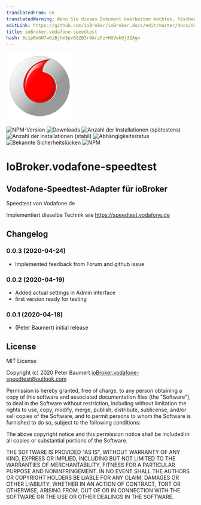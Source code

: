 ```yaml
---
translatedFrom: en
translatedWarning: Wenn Sie dieses Dokument bearbeiten möchten, löschen Sie bitte das Feld "translationsFrom". Andernfalls wird dieses Dokument automatisch erneut übersetzt
editLink: https://github.com/ioBroker/ioBroker.docs/edit/master/docs/de/adapterref/iobroker.vodafone-speedtest/README.md
title: ioBroker.vodafone-speedtest
hash: 8s1pRmGN7w0zBjhm3pvBQZB3r0ArzFz+HUVwk9j3ZAg=
---
```

![Logo](../../../en/adapterref/iobroker.vodafone-speedtest/admin/vodafone-speedtest.png)

![NPM-Version](http://img.shields.io/npm/v/iobroker.vodafone-speedtest.svg)
![Downloads](https://img.shields.io/npm/dm/iobroker.vodafone-speedtest.svg)
![Anzahl der Installationen (spätestens)](http://iobroker.live/badges/vodafone-speedtest-installed.svg)
![Anzahl der Installationen (stabil)](http://iobroker.live/badges/vodafone-speedtest-stable.svg)
![Abhängigkeitsstatus](https://img.shields.io/david/peterbaumert/iobroker.vodafone-speedtest.svg)
![Bekannte Sicherheitslücken](https://snyk.io/test/github/peterbaumert/ioBroker.vodafone-speedtest/badge.svg)
![NPM](https://nodei.co/npm/iobroker.vodafone-speedtest.png?downloads=true)

# IoBroker.vodafone-speedtest
## Vodafone-Speedtest-Adapter für ioBroker
Speedtest von Vodafone.de

Implementiert dieselbe Technik wie https://speedtest.vodafone.de

## Changelog

### 0.0.3 (2020-04-24)
* Implemented feedback from Forum and github issue

### 0.0.2 (2020-04-19)
* Added actual settings in Admin interface
* first version ready for testing

### 0.0.1 (2020-04-18)
* (Peter Baumert) initial release

## License
MIT License

Copyright (c) 2020 Peter Baumert <ioBroker.vodafone-speedtest@outlook.com>

Permission is hereby granted, free of charge, to any person obtaining a copy
of this software and associated documentation files (the "Software"), to deal
in the Software without restriction, including without limitation the rights
to use, copy, modify, merge, publish, distribute, sublicense, and/or sell
copies of the Software, and to permit persons to whom the Software is
furnished to do so, subject to the following conditions:

The above copyright notice and this permission notice shall be included in all
copies or substantial portions of the Software.

THE SOFTWARE IS PROVIDED "AS IS", WITHOUT WARRANTY OF ANY KIND, EXPRESS OR
IMPLIED, INCLUDING BUT NOT LIMITED TO THE WARRANTIES OF MERCHANTABILITY,
FITNESS FOR A PARTICULAR PURPOSE AND NONINFRINGEMENT. IN NO EVENT SHALL THE
AUTHORS OR COPYRIGHT HOLDERS BE LIABLE FOR ANY CLAIM, DAMAGES OR OTHER
LIABILITY, WHETHER IN AN ACTION OF CONTRACT, TORT OR OTHERWISE, ARISING FROM,
OUT OF OR IN CONNECTION WITH THE SOFTWARE OR THE USE OR OTHER DEALINGS IN THE
SOFTWARE.